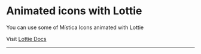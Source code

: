 
# Animated icons with Lottie

You can use some of Mística Icons animated with Lottie

Visit [Lottie Docs](https://airbnb.io/lottie/#/)

---
